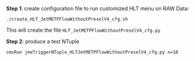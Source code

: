 **Step 1**: create configuration file to run customized HLT menu on RAW Data:
```
./create_HLT_JetMETPFlowWithoutPreselV4_cfg.sh
```
  This will create the file `HLT_JetMETPFlowWithoutPreselV4_cfg.py`

**Step 2**: produce a test NTuple
```
cmsRun jmeTriggerNTuple_HLTJetMETPFlowWithoutPreselV4_cfg.py n=10
```
